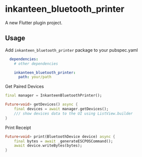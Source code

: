 # inkanteen_bluetooth_printer

A new Flutter plugin project.

## Usage

Add `inkanteen_bluetooth_printer` package to your pubspec.yaml
```yaml
  dependencies:
    # other dependencies

    inkanteen_bluetooth_printer:
      path: your/path

```

Get Paired Devices
```dart
final manager = InkanteenBluetoothPrinter();

Future<void> getDevices() async {
    final devices = await manager.getDevices();
    /// show devices data to the UI using ListView.builder
}
```

Print Receipt
```dart
Future<void> print(BluetoothDevice device) async {
    final bytes = await _generateESCPOSCommand();
    await device.writeBytes(bytes);
}
```